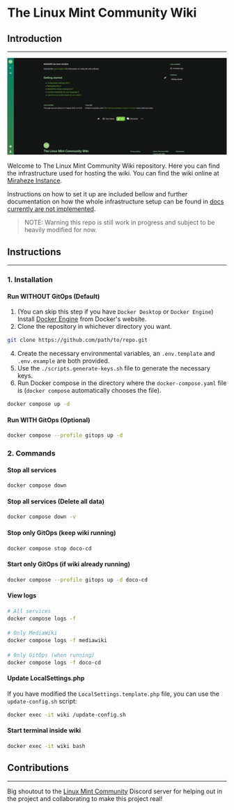 # The Linux Mint Community Wiki

## Introduction

<hr/>

![Introduction Preview](docs/assets/images/Preview.png)

Welcome to The Linux Mint Community Wiki repository. Here you can find the infrastructure used for hosting the wiki. You can find the wiki online at [Miraheze Instance](https://mintguide.miraheze.org/wiki/Main_Page).

Instructions on how to set it up are included bellow and further documentation on how the whole infrastructure setup can be found in [docs currently are not implemented]().

> NOTE: Warning this repo is still work in progress and subject to be heavily modified for now.

## Instructions

<hr/>

### 1. Installation

#### Run WITHOUT GitOps (Default)

1. (You can skip this step if you have `Docker Desktop` or `Docker Engine`) Install [Docker Engine](https://docs.docker.com/engine/install/) from Docker's website.
2. Clone the repository in whichever directory you want.

```sh
git clone https://github.com/path/to/repo.git
```

4. Create the necessary environmental variables, an `.env.template` and `.env.example` are both provided.
5. Use the `./scripts.generate-keys.sh` file to generate the necessary keys.
6. Run Docker compose in the directory where the `docker-compose.yaml` file is (`docker compose` automatically chooses the file).

```sh
docker compose up -d
```

#### Run WITH GitOps (Optional)

```sh
docker compose --profile gitops up -d
```

### 2. Commands

#### Stop all services

```sh
docker compose down
```

#### Stop all services (Delete all data)

```sh
docker compose down -v
```

#### Stop only GitOps (keep wiki running)

```sh
docker compose stop doco-cd
```

#### Start only GitOps (if wiki already running)

```sh
docker compose --profile gitops up -d doco-cd
```

#### View logs

```sh
# All services
docker compose logs -f

# Only MediaWiki
docker compose logs -f mediawiki

# Only GitOps (when running)
docker compose logs -f doco-cd
```

#### Update LocalSettings.php

If you have modified the `LocalSettings.template.php` file, you can use the `update-config.sh` script:

```sh
docker exec -it wiki /update-config.sh
```

#### Start terminal inside wiki

```sh
docker exec -it wiki bash
```

## Contributions

<hr/>

Big shoutout to the [Linux Mint Community](https://discord.gg/mint) Discord server for helping out in the project and collaborating to make this project real!
